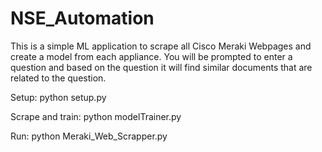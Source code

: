 # NSE_Automation

This is a simple ML application to scrape all Cisco Meraki Webpages and create a model from each appliance.
You will be prompted to enter a question and based on the question it will find similar documents that are related to the question.

Setup:  python setup.py

Scrape and train:  python modelTrainer.py

Run:  python Meraki_Web_Scrapper.py
